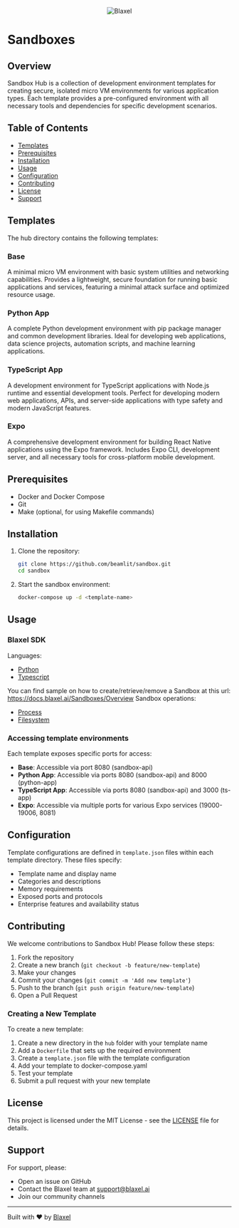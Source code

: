 <p align="center">
  <img src="https://blaxel.ai/logo.png" alt="Blaxel"/>
</p>

# Sandboxes

## Overview

Sandbox Hub is a collection of development environment templates for creating secure, isolated micro VM environments for various application types. Each template provides a pre-configured environment with all necessary tools and dependencies for specific development scenarios.

## Table of Contents

- [Templates](#templates)
- [Prerequisites](#prerequisites)
- [Installation](#installation)
- [Usage](#usage)
- [Configuration](#configuration)
- [Contributing](#contributing)
- [License](#license)
- [Support](#support)

## Templates

The hub directory contains the following templates:

### Base
A minimal micro VM environment with basic system utilities and networking capabilities. Provides a lightweight, secure foundation for running basic applications and services, featuring a minimal attack surface and optimized resource usage.

### Python App
A complete Python development environment with pip package manager and common development libraries. Ideal for developing web applications, data science projects, automation scripts, and machine learning applications.

### TypeScript App
A development environment for TypeScript applications with Node.js runtime and essential development tools. Perfect for developing modern web applications, APIs, and server-side applications with type safety and modern JavaScript features.

### Expo
A comprehensive development environment for building React Native applications using the Expo framework. Includes Expo CLI, development server, and all necessary tools for cross-platform mobile development.

## Prerequisites

- Docker and Docker Compose
- Git
- Make (optional, for using Makefile commands)

## Installation

1. Clone the repository:
   ```bash
   git clone https://github.com/beamlit/sandbox.git
   cd sandbox
   ```

2. Start the sandbox environment:
   ```bash
   docker-compose up -d <template-name>
   ```

## Usage

### Blaxel SDK

Languages:
 - [Python](https://github.com/beamlit/sdk-python)
 - [Typescript](https://github.com/modelcontextprotocol/typescript-sdk)

You can find sample on how to create/retrieve/remove a Sandbox at this url: https://docs.blaxel.ai/Sandboxes/Overview
Sandbox operations:
- [Process](https://docs.blaxel.ai/Sandboxes/Processes)
- [Filesystem](https://docs.blaxel.ai/Sandboxes/Filesystem)

### Accessing template environments

Each template exposes specific ports for access:

- **Base**: Accessible via port 8080 (sandbox-api)
- **Python App**: Accessible via ports 8080 (sandbox-api) and 8000 (python-app)
- **TypeScript App**: Accessible via ports 8080 (sandbox-api) and 3000 (ts-app)
- **Expo**: Accessible via multiple ports for various Expo services (19000-19006, 8081)

## Configuration

Template configurations are defined in `template.json` files within each template directory. These files specify:

- Template name and display name
- Categories and descriptions
- Memory requirements
- Exposed ports and protocols
- Enterprise features and availability status

## Contributing

We welcome contributions to Sandbox Hub! Please follow these steps:

1. Fork the repository
2. Create a new branch (`git checkout -b feature/new-template`)
3. Make your changes
4. Commit your changes (`git commit -m 'Add new template'`)
5. Push to the branch (`git push origin feature/new-template`)
6. Open a Pull Request

### Creating a New Template

To create a new template:

1. Create a new directory in the `hub` folder with your template name
2. Add a `Dockerfile` that sets up the required environment
3. Create a `template.json` file with the template configuration
4. Add your template to docker-compose.yaml
4. Test your template
5. Submit a pull request with your new template

## License

This project is licensed under the MIT License - see the [LICENSE](../LICENSE) file for details.

## Support

For support, please:

- Open an issue on GitHub
- Contact the Blaxel team at support@blaxel.ai
- Join our community channels

---

Built with ❤️ by [Blaxel](https://blaxel.ai)
